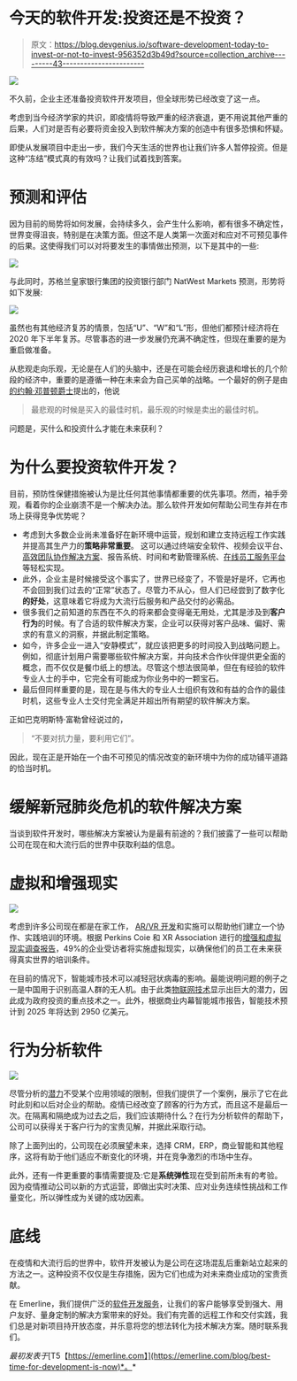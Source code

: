 # 今天的软件开发:投资还是不投资？

> 原文：<https://blog.devgenius.io/software-development-today-to-invest-or-not-to-invest-956352d3b49d?source=collection_archive---------43----------------------->

![](img/babd6c5e0f19a1e9a7c7414cc877143e.png)

不久前，企业主还准备投资软件开发项目，但全球形势已经改变了这一点。

考虑到当今经济学家的共识，即疫情将导致严重的经济衰退，更不用说其他严重的后果，人们对是否有必要将资金投入到软件解决方案的创造中有很多恐惧和怀疑。

即使从发展项目中走出一步，我们今天生活的世界也让我们许多人暂停投资。但是这种“冻结”模式真的有效吗？让我们试着找到答案。

# 预测和评估

因为目前的局势将如何发展，会持续多久，会产生什么影响，都有很多不确定性，世界变得沮丧，特别是在决策方面。但这不是人类第一次面对和应对不可预见事件的后果。这使得我们可以对将要发生的事情做出预测，以下是其中的一些:

![](img/129603f3afca61b6cb8b3fa04b89c396.png)

与此同时，苏格兰皇家银行集团的投资银行部门 NatWest Markets 预测，形势将如下发展:

![](img/3b0bcf69bd0457dbd6708a96c27987af.png)

虽然也有其他经济复苏的情景，包括“U”、“W”和“L”形，但他们都预计经济将在 2020 年下半年复苏。尽管事态的进一步发展仍充满不确定性，但现在重要的是为重启做准备。

从悲观走向乐观，无论是在人们的头脑中，还是在可能会经历衰退和增长的几个阶段的经济中，重要的是遵循一种在未来会为自己买单的战略。一个最好的例子是由[的约翰·邓普顿爵士](https://en.wikipedia.org/wiki/John_Templeton)提出的，他说

> 最悲观的时候是买入的最佳时机，最乐观的时候是卖出的最佳时机。

问题是，买什么和投资什么才能在未来获利？

# 为什么要投资软件开发？

目前，预防性保健措施被认为是比任何其他事情都重要的优先事项。然而，袖手旁观，看着你的企业崩溃不是一个解决办法。那么软件开发如何帮助公司生存并在市场上获得竞争优势呢？

*   考虑到大多数企业尚未准备好在新环境中运营，规划和建立支持远程工作实践并提高其生产力的**策略非常重要**。
    这可以通过终端安全软件、视频会议平台、[高效团队协作解决方案](https://emerline.com/blog/online-collaboration-tools)、报告系统、时间和考勤管理系统、[在线员工服务平台](https://emerline.com/projects/employee-service-platform)等轻松实现。
*   此外，企业主是时候接受这个事实了，世界已经变了，不管是好是坏，它再也不会回到我们过去的“正常”状态了。尽管力不从心，但人们已经尝到了数字化**的好处**，这意味着它将成为大流行后服务和产品交付的必需品。
*   很多我们之前知道的东西在不久的将来都会变得毫无用处，尤其是涉及到**客户行为**的时候。有了合适的软件解决方案，企业可以获得对客户品味、偏好、需求的有意义的洞察，并据此制定策略。
*   如今，许多企业一进入“安静模式”，就应该把更多的时间投入到战略问题上。例如，彻底计划用户需要哪些软件解决方案，并向技术合作伙伴提供更全面的概念，而不仅仅是餐巾纸上的想法。尽管这个想法很简单，但在有经验的软件专业人士的手中，它完全有可能成为你业务中的一颗宝石。
*   最后但同样重要的是，现在是与伟大的专业人士组织有效和有益的合作的最佳时机，这些专业人士交付完全满足并超出所有期望的软件解决方案。

正如巴克明斯特·富勒曾经说过的，

> “不要对抗力量，要利用它们”。

因此，现在正是开始在一个由不可预见的情况改变的新环境中为你的成功铺平道路的恰当时机。

# 缓解新冠肺炎危机的软件解决方案

当谈到软件开发时，哪些解决方案被认为是最有前途的？我们披露了一些可以帮助公司在现在和大流行后的世界中获取利益的信息。

# 虚拟和增强现实

![](img/b5ba2ce050c1e99be82410c59917b5cf.png)

考虑到许多公司现在都是在家工作， [AR/VR 开发](https://emerline.com/technologies/augmented-reality)和实施可以帮助他们建立一个协作、实践培训的环境。根据 Perkins Coie 和 XR Association 进行的[增强和虚拟现实调查报告](https://www.perkinscoie.com/images/content/2/1/v4/218679/2019-VR-AR-Survey-Digital-v1.pdf)，49%的企业受访者将实施虚拟现实，以确保他们的员工在未来获得真实世界的培训条件。

在目前的情况下，智能城市技术可以减轻冠状病毒的影响。最能说明问题的例子之一是中国用于识别高温人群的无人机。由于此类[物联网技术](https://emerline.com/technologies/iot)显示出巨大的潜力，因此成为政府投资的重点技术之一。此外，根据商业内幕智能城市报告，智能技术预计到 2025 年将达到 2950 亿美元。

# 行为分析软件

![](img/1efdb7378131eb617116724c90574532.png)

尽管分析的[潜力](https://emerline.com/projects/sales-analytics-platform)不受某个应用领域的限制，但我们提供了一个案例，展示了它在此时此刻和以后对企业的帮助。疫情已经改变了顾客的行为方式，而且这不是最后一次。在隔离和隔绝成为过去之后，我们应该期待什么？在行为分析软件的帮助下，公司可以获得关于客户行为的宝贵见解，并据此采取行动。

除了上面列出的，公司现在必须展望未来，选择 CRM，ERP，商业智能和其他程序，这将有助于他们适应不断变化的环境，并在竞争激烈的市场中生存。

此外，还有一件更重要的事情需要提及:它是**系统弹性**现在受到前所未有的考验。因为疫情推动公司以新的方式运营，即做出实时决策、应对业务连续性挑战和工作量变化，所以弹性成为关键的成功因素。

# 底线

在疫情和大流行后的世界中，软件开发被认为是公司在这场混乱后重新站立起来的方法之一。这种投资不仅仅是生存措施，因为它们也成为对未来商业成功的宝贵贡献。

在 Emerline，我们提供广泛的[软件开发服务](https://emerline.com/services/software-engineering)，让我们的客户能够享受到强大、用户友好、量身定制的解决方案带来的好处。我们有完善的远程工作和交付实践，我们总是对新项目持开放态度，并乐意将您的想法转化为技术解决方案。随时联系我们。

*最初发表于*[T5【https://emerline.com】](https://emerline.com/blog/best-time-for-development-is-now)*。*